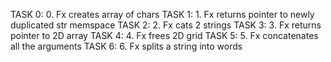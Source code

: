 TASK 0: 0. Fx creates array of chars
TASK 1: 1. Fx returns pointer to newly duplicated str memspace
TASK 2: 2. Fx cats 2 strings
TASK 3: 3. Fx returns pointer to 2D array
TASK 4: 4. Fx frees 2D grid
TASK 5: 5. Fx concatenates all the arguments
TASK 6: 6. Fx splits a string into words
